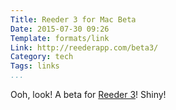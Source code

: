 ```yaml
---
Title: Reeder 3 for Mac Beta
Date: 2015-07-30 09:26
Template: formats/link
Link: http://reederapp.com/beta3/
Category: tech
Tags: links
...
```


Ooh, look! A beta for [Reeder 3](http://reederapp.com/beta3/)! Shiny!
